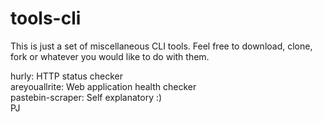 tools-cli
=========

This is just a set of miscellaneous CLI tools. Feel free to download, clone, fork or whatever you would like to do with them.

hurly: HTTP status checker
<br />
areyouallrite: Web application health checker
<br />
pastebin-scraper: Self explanatory :)
<br />
PJ

